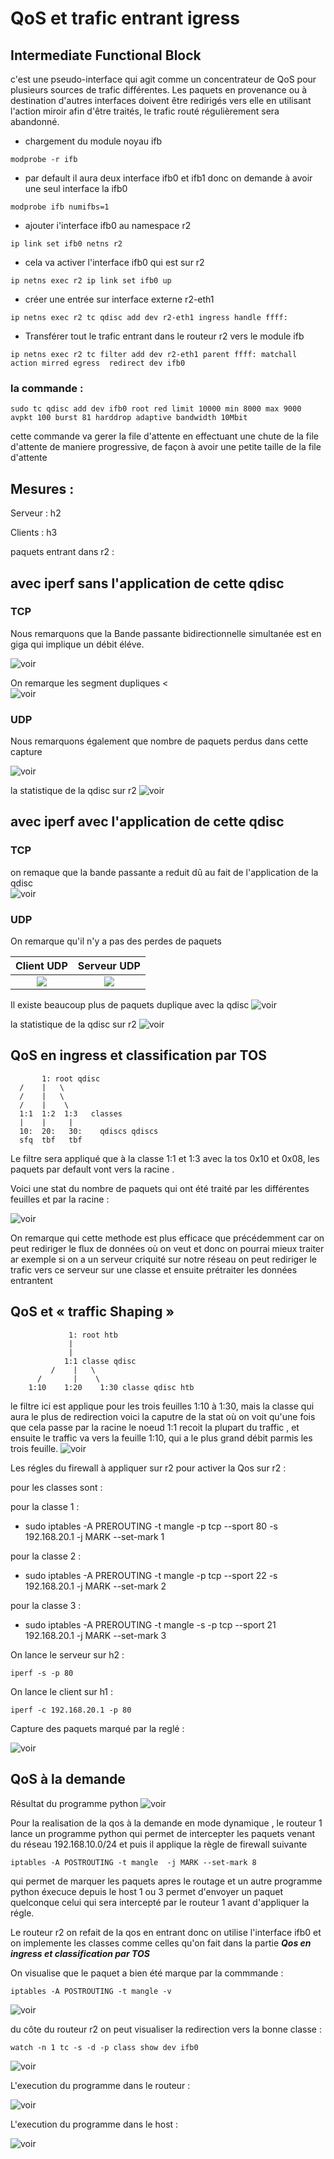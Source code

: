# QoS et trafic entrant igress


## Intermediate Functional Block

c'est une pseudo-interface qui agit comme un concentrateur de QoS pour plusieurs sources de trafic différentes. Les paquets en provenance ou à destination d'autres interfaces doivent être redirigés vers elle en utilisant l'action miroir afin d'être traités, le trafic routé régulièrement sera abandonné.


 - chargement du module noyau ifb

 ```modprobe -r ifb```
 - par default il aura deux interface ifb0 et  ifb1 donc on demande à avoir une seul interface la ifb0

 ```modprobe ifb numifbs=1```

 - ajouter i'interface ifb0 au namespace r2

 ```ip link set ifb0 netns r2```

 - cela va activer l'interface ifb0 qui est sur r2

 ```ip netns exec r2 ip link set ifb0 up```

 - créer une entrée sur interface externe r2-eth1

 ```ip netns exec r2 tc qdisc add dev r2-eth1 ingress handle ffff:```

 - Transférer tout le trafic entrant dans le routeur r2  vers le module ifb

 ```ip netns exec r2 tc filter add dev r2-eth1 parent ffff: matchall action mirred egress  redirect dev ifb0```





### la commande :

```sudo tc qdisc add dev ifb0 root red limit 10000 min 8000 max 9000 avpkt 100 burst 81 harddrop adaptive bandwidth 10Mbit```

cette commande va gerer la file d'attente en effectuant une chute de la file d'attente de maniere progressive, de façon
à avoir une petite taille de la file d'attente



## Mesures :

Serveur : h2

Clients : h3

paquets entrant dans r2 :


## avec iperf sans l'application de cette qdisc


### TCP

Nous remarquons que la Bande passante bidirectionnelle simultanée est en giga qui implique un débit éléve.

![voir](img/TCPSans.png)

On remarque les segment dupliques <   
![voir](img/DuplicateTCPSans.png)

### UDP
Nous remarquons également que nombre de paquets perdus dans cette capture

![voir](img/UDPSansServer.png)

la statistique de la qdisc sur r2
![voir](img/Stat.png)


## avec iperf avec l'application de cette qdisc


### TCP
on remaque que la bande passante a reduit dû au fait de l'application de la qdisc  
![voir](img/TCPAvec.png "Client tcp sans l'application de la qdisc red")


### UDP

On remarque qu'il n'y a pas des perdes de paquets

Client UDP           |  Serveur UDP
:-------------------------:|:-------------------------:
![](img/ClientUDPAvec.png)  |  ![](img/UDPServerAvec.png)



Il existe beaucoup plus de paquets duplique avec la qdisc
![voir](img/DuliTCP.png "Serveur tcp sans l'application de la qdisc red")


la statistique de la qdisc sur r2
![voir](img/statAvec.png "Client tcp sans l'application de la qdisc red")


## QoS en ingress et classification par TOS


           1: root qdisc
      /    |   \
      /    |   \
      /    |    \
      1:1  1:2  1:3   classes
      |    |     |
      10:  20:   30:    qdiscs qdiscs
      sfq  tbf   tbf

Le filtre sera appliqué que à la classe 1:1 et 1:3 avec la tos 0x10 et 0x08, les
paquets par default vont vers la racine .

Voici une stat du nombre de paquets qui ont été traité par les différentes feuilles et par la racine :

![voir](img/statingress.png "Client tcp sans l'application de la qdisc red")


On remarque qui cette methode est plus efficace que précédemment  car on peut rediriger le flux de données où on veut et donc on pourrai mieux traiter ar exemple si on a un serveur criquité sur notre réseau on peut rediriger le trafic vers ce serveur sur une classe et ensuite prétraiter les données entrantent



## QoS et « traffic Shaping »


                 1: root htb
                 |
                 |
                1:1 classe qdisc
             /    |   \
          /       |    \
        1:10    1:20    1:30 classe qdisc htb


le filtre ici est applique pour les trois feuilles 1:10 à 1:30, mais la classe qui aura le plus de redirection
voici la caputre de la stat où on voit qu'une fois que cela passe par  la racine le  noeud 1:1 recoit la plupart du traffic , et ensuite le traffic va vers la feuille 1:10,
qui a le plus grand débit parmis les trois feuille.
![voir](img/Qos.png "Client tcp sans l'application de la qdisc red")



Les régles du firewall à appliquer sur r2 pour activer la Qos sur r2 :

pour les classes sont :

pour la classe 1 :
- sudo iptables -A PREROUTING -t mangle -p tcp --sport 80 -s 192.168.20.1 -j MARK --set-mark 1

pour la classe 2 :
- sudo iptables -A PREROUTING -t mangle -p tcp --sport 22 -s 192.168.20.1 -j MARK --set-mark 2

pour la classe 3 :
- sudo iptables -A PREROUTING -t mangle -s -p tcp --sport 21 192.168.20.1 -j MARK --set-mark 3


On lance le serveur sur h2 :


````
iperf -s -p 80
````

On lance le client sur h1 :

````
iperf -c 192.168.20.1 -p 80
````

Capture des paquets marqué par la reglé :

![voir](img/PaquetsMangle.png "Client tcp sans l'application de la qdisc red")

## QoS à la demande

Résultat du programme python
![voir](img/QosDemande.png "Client tcp sans l'application de la qdisc red")




Pour la realisation de la qos à la demande en mode dynamique , le routeur 1 lance un programme python qui permet de intercepter les paquets venant du réseau 192.168.10.0/24 et puis il applique la  règle de firewall suivante

````
iptables -A POSTROUTING -t mangle  -j MARK --set-mark 8
````

qui permet de marquer les paquets apres le routage et un autre programme python éxecuce depuis le host 1 ou 3 permet d'envoyer un paquet quelconque celui qui sera intercepté par le routeur 1 avant d'appliquer la régle.



Le routeur r2 on refait de la qos en entrant donc on utilise l'interface ifb0 et on implemente les classes comme celles qu'on fait dans la partie ***Qos en ingress et classification par TOS***



On visualise que le paquet a bien été marque par la commmande  :
````
iptables -A POSTROUTING -t mangle -v
````
![voir](img/mangle.png)

du côte du routeur r2 on peut visualiser la redirection vers la bonne classe :

````
watch -n 1 tc -s -d -p class show dev ifb0
````
![voir](img/classeIfb0.png)


L'execution du programme dans le routeur :

![voir](img/routeur.png)


L'execution du programme dans le host :

![voir](img/host.png)
